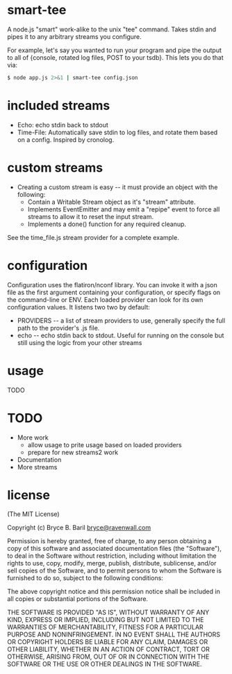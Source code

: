 # smart-tee

A node.js "smart" work-alike to the unix "tee" command. Takes stdin and pipes it to any arbitrary streams you configure.

For example, let's say you wanted to run your program and pipe the output to all of {console, rotated log files, POST to your tsdb}. This lets you do that via:

```bash
$ node app.js 2>&1 | smart-tee config.json
```

# included streams

* Echo: echo stdin back to stdout
* Time-File: Automatically save stdin to log files, and rotate them based on a config. Inspired by cronolog.

# custom streams

* Creating a custom stream is easy -- it must provide an object with the following:
  * Contain a Writable Stream object as it's "stream" attribute.
  * Implements EventEmitter and may emit a "repipe" event to force all streams to allow it to reset the input stream.
  * Implements a done() function for any required cleanup.

See the time_file.js stream provider for a complete example.

# configuration

Configuration uses the flatiron/nconf library. You can invoke it with a json file as the first argument containing your configuration, or specify flags on the command-line or ENV. Each loaded provider can look for its own configuration values. It listens two two by default:

* PROVIDERS -- a list of stream providers to use, generally specify the full path to the provider's .js file.
* echo -- echo stdin back to stdout. Useful for running on the console but still using the logic from your other streams

# usage

TODO

# TODO

* More work
  * allow usage to prite usage based on loaded providers
  * prepare for new streams2 work
* Documentation
* More streams

# license

(The MIT License)

Copyright (c) Bryce B. Baril <bryce@ravenwall.com>

Permission is hereby granted, free of charge, to any person obtaining a copy of this software and associated documentation files (the "Software"), to deal in the Software without restriction, including without limitation the rights to use, copy, modify, merge, publish, distribute, sublicense, and/or sell copies of the Software, and to permit persons to whom the Software is furnished to do so, subject to the following conditions:

The above copyright notice and this permission notice shall be included in all copies or substantial portions of the Software.

THE SOFTWARE IS PROVIDED "AS IS", WITHOUT WARRANTY OF ANY KIND, EXPRESS OR IMPLIED, INCLUDING BUT NOT LIMITED TO THE WARRANTIES OF MERCHANTABILITY, FITNESS FOR A PARTICULAR PURPOSE AND NONINFRINGEMENT. IN NO EVENT SHALL THE AUTHORS OR COPYRIGHT HOLDERS BE LIABLE FOR ANY CLAIM, DAMAGES OR OTHER LIABILITY, WHETHER IN AN ACTION OF CONTRACT, TORT OR OTHERWISE, ARISING FROM, OUT OF OR IN CONNECTION WITH THE SOFTWARE OR THE USE OR OTHER DEALINGS IN THE SOFTWARE.
